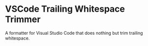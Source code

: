 # VSCode Trailing Whitespace Trimmer

A formatter for Visual Studio Code that does nothing but trim trailing whitespace.